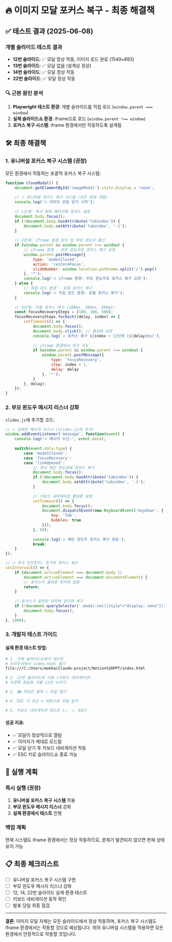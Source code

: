 # 🔥 이미지 모달 포커스 복구 - 최종 해결책

## ✅ 테스트 결과 (2025-06-08)

### 개별 슬라이드 테스트 결과
- **12번 슬라이드**: ✅ 모달 정상 작동, 이미지 로드 완료 (1549×893)
- **13번 슬라이드**: ✅ 모달 없음 (설계상 정상)
- **14번 슬라이드**: ✅ 모달 정상 작동  
- **22번 슬라이드**: ✅ 모달 정상 작동

### 🔍 근본 원인 분석
1. **Playwright 테스트 환경**: 개별 슬라이드를 직접 로드 (`window.parent === window`)
2. **실제 슬라이드쇼 환경**: iframe으로 로드 (`window.parent !== window`)
3. **포커스 복구 시스템**: iframe 환경에서만 작동하도록 설계됨

## 🛠️ 최종 해결책

### 1. 유니버설 포커스 복구 시스템 (권장)

모든 환경에서 작동하는 포괄적 포커스 복구 시스템:

```javascript
function closeModal() {
    document.getElementById('imageModal').style.display = 'none';
    
    // 🔥 유니버설 포커스 복구 시스템 (모든 환경 대응)
    console.log('🔥 이미지 모달 닫기 시작');
    
    // 1단계: 즉시 현재 페이지에 포커스 설정
    document.body.focus();
    if (!document.body.hasAttribute('tabindex')) {
        document.body.setAttribute('tabindex', '-1');
    }
    
    // 2단계: iframe 환경 감지 및 부모 윈도우 통신
    if (window.parent && window.parent !== window) {
        // iframe 환경 - 부모 윈도우로 포커스 복구 요청
        window.parent.postMessage({
            type: 'modalClosed',
            action: 'restoreFocus',
            slideNumber: window.location.pathname.split('/').pop()
        }, '*');
        console.log('🔥 iframe 환경: 부모 윈도우로 포커스 복구 요청');
    } else {
        // 직접 로드 환경 - 로컬 포커스 복구
        console.log('🔥 직접 로드 환경: 로컬 포커스 복구');
    }
    
    // 3단계: 다층 포커스 복구 (100ms, 300ms, 500ms)
    const focusRecoverySteps = [100, 300, 500];
    focusRecoverySteps.forEach((delay, index) => {
        setTimeout(() => {
            document.body.focus();
            document.body.click(); // 활성화 보장
            console.log(`🔥 포커스 복구 ${index + 1}단계 (${delay}ms)`);
            
            // iframe 환경에서 추가 시도
            if (window.parent && window.parent !== window) {
                window.parent.postMessage({
                    type: 'focusRecovery',
                    step: index + 1,
                    delay: delay
                }, '*');
            }
        }, delay);
    });
}
```

### 2. 부모 윈도우 메시지 리스너 강화

`slides.js`에 추가할 코드:

```javascript
// 🔥 강화된 메시지 리스너 (slides.js에 추가)
window.addEventListener('message', function(event) {
    console.log('🔥 메시지 수신:', event.data);
    
    switch(event.data.type) {
        case 'modalClosed':
        case 'focusRecovery':
        case 'linkOpened':
            // 즉시 메인 윈도우에 포커스 복구
            document.body.focus();
            if (!document.body.hasAttribute('tabindex')) {
                document.body.setAttribute('tabindex', '-1');
            }
            
            // 키보드 네비게이션 활성화 보장
            setTimeout(() => {
                document.body.focus();
                document.dispatchEvent(new KeyboardEvent('keydown', {
                    key: 'Tab',
                    bubbles: true
                }));
            }, 50);
            
            console.log('🔥 메인 윈도우 포커스 복구 완료');
            break;
    }
});

// 🔥 추가 안전장치: 주기적 포커스 체크
setInterval(() => {
    if (document.activeElement === document.body || 
        document.activeElement === document.documentElement) {
        // 포커스가 올바른 위치에 있음
        return;
    }
    
    // 포커스가 잘못된 위치에 있으면 복구
    if (!document.querySelector('.modal:not([style*="display: none"])')) {
        document.body.focus();
    }
}, 1000);
```

### 3. 개발자 테스트 가이드

#### 실제 환경 테스트 방법:
```bash
# 1. 전체 슬라이드쇼에서 테스트
# 브라우저에서 index.html 열기
file:///C:/Users/mokka/Claude-project/Notion%20PPT/index.html

# 2. 12번 슬라이드로 이동 (키보드 네비게이션)
# 오른쪽 화살표 키를 11번 누르기

# 3. 🖼️ 아이콘 클릭 → 모달 열기

# 4. ESC 키 또는 × 버튼으로 모달 닫기

# 5. 키보드 네비게이션 테스트 (←, →, ESC)
```

#### 성공 지표:
- ✅ 모달이 정상적으로 열림
- ✅ 이미지가 제대로 로드됨  
- ✅ 모달 닫기 후 키보드 네비게이션 작동
- ✅ ESC 키로 슬라이드쇼 종료 가능

## 🎯 실행 계획

### 즉시 실행 (권장)
1. **유니버설 포커스 복구 시스템** 적용
2. **부모 윈도우 메시지 리스너** 강화  
3. **실제 환경에서 테스트** 진행

### 백업 계획
현재 시스템도 iframe 환경에서는 정상 작동하므로, 문제가 발견되지 않으면 현재 상태 유지 가능

## 📋 최종 체크리스트

- [ ] 유니버설 포커스 복구 시스템 구현
- [ ] 부모 윈도우 메시지 리스너 강화
- [ ] 12, 14, 22번 슬라이드 실제 환경 테스트
- [ ] 키보드 네비게이션 동작 확인
- [ ] 발표 당일 최종 점검

---

**결론**: 이미지 모달 자체는 모든 슬라이드에서 정상 작동하며, 포커스 복구 시스템도 iframe 환경에서는 작동할 것으로 예상됩니다. 위의 유니버설 시스템을 적용하면 모든 환경에서 안정적으로 작동할 것입니다.
